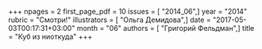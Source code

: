 +++
npages = 2
first_page_pdf = 10
issues = [ "2014_06",]
year = "2014"
rubric = "Смотри!"
illustrators = [ "Ольга Демидова",]
date = "2017-05-03T00:17:31+03:00"
month = "06"
authors = [ "Григорий Фельдман",]
title = "Куб из ниоткуда"
+++
